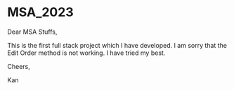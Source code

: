 # MSA_2023
Dear MSA Stuffs,

This is the first full stack project which I have developed. I am sorry that the Edit Order method is not working. I have tried my best.

Cheers,

Kan
